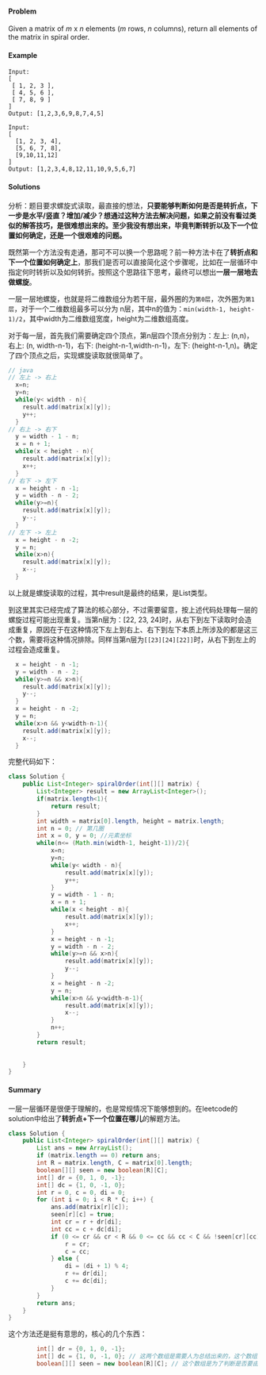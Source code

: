 #### Problem

Given a matrix of *m* x *n* elements (*m* rows, *n* columns), return all elements of the matrix in spiral order.

#### Example

```
Input:
[
 [ 1, 2, 3 ],
 [ 4, 5, 6 ],
 [ 7, 8, 9 ]
]
Output: [1,2,3,6,9,8,7,4,5]
```

```
Input:
[
  [1, 2, 3, 4],
  [5, 6, 7, 8],
  [9,10,11,12]
]
Output: [1,2,3,4,8,12,11,10,9,5,6,7]
```



#### Solutions

分析：题目要求螺旋式读取，最直接的想法，**只要能够判断如何是否是转折点，下一步是水平/竖直？增加/减少？想通过这种方法去解决问题，如果之前没有看过类似的解答技巧，是很难想出来的。至少我没有想出来，毕竟判断转折以及下一个位置如何确定，还是一个很艰难的问题。**

既然第一个方法没有走通，那可不可以换一个思路呢？前一种方法卡在了**转折点和下一个位置如何确定上**，那我们是否可以直接简化这个步骤呢，比如在一层循环中指定何时转折以及如何转折。按照这个思路往下思考，最终可以想出**一层一层地去做螺旋**。

一层一层地螺旋，也就是将二维数组分为若干层，最外圈的为`第0层`，次外圈为`第1层`，对于一个二维数组最多可以分为 n层，其中n的值为：```min(width-1, height-1)/2```，其中width为二维数组宽度，height为二维数组高度。

对于每一层，首先我们需要确定四个顶点，第n层四个顶点分别为：左上: (n,n)，右上: (n, width-n-1)，右下: (height-n-1,width-n-1)，左下: (height-n-1,n)。确定了四个顶点之后，实现螺旋读取就很简单了。

```java
// java  
// 左上 -> 右上
  x=n;
  y=n;
  while(y< width - n){
    result.add(matrix[x][y]);
    y++;
  }
// 右上 -> 右下
  y = width - 1 - n;
  x = n + 1;
  while(x < height - n){
    result.add(matrix[x][y]);
    x++;
  }
// 右下 -> 左下
  x = height - n -1;
  y = width - n - 2;
  while(y>=n){
    result.add(matrix[x][y]);
    y--;
  }
// 左下 -> 左上
  x = height - n -2;
  y = n;
  while(x>n){
    result.add(matrix[x][y]);
    x--;
  }
```

以上就是螺旋读取的过程，其中result是最终的结果，是List类型。

到这里其实已经完成了算法的核心部分，不过需要留意，按上述代码处理每一层的螺旋过程可能出现重复。当第n层为：[22, 23, 24]时，从右下到左下读取时会造成重复，原因在于在这种情况下左上到右上、右下到左下本质上所涉及的都是这三个数，需要将这种情况排除。同样当第n层为`[[23][24][22]]`时，从右下到左上的过程会造成重复。

```java
  x = height - n -1;
  y = width - n - 2;
  while(y>=n && x>n){
    result.add(matrix[x][y]);
    y--;
  }
  x = height - n -2;
  y = n;
  while(x>n && y<width-n-1){
    result.add(matrix[x][y]);
    x--;
  }
```

完整代码如下：

```java
class Solution {
    public List<Integer> spiralOrder(int[][] matrix) {
        List<Integer> result = new ArrayList<Integer>();
        if(matrix.length<1){
            return result;
        }
        int width = matrix[0].length, height = matrix.length;
        int n = 0; // 第几圈
        int x = 0, y = 0; //元素坐标
        while(n<= (Math.min(width-1, height-1))/2){
            x=n;
            y=n;
            while(y< width - n){
                result.add(matrix[x][y]);
                y++;
            }
            y = width - 1 - n;
            x = n + 1;
            while(x < height - n){
                result.add(matrix[x][y]);
                x++;
            }
            x = height - n -1;
            y = width - n - 2;
            while(y>=n && x>n){
                result.add(matrix[x][y]);
                y--;
            }
            x = height - n -2;
            y = n;
            while(x>n && y<width-n-1){
                result.add(matrix[x][y]);
                x--;
            }
            n++;   
        }
        return result;
        
      
    }
}
```



#### Summary

一层一层循环是很便于理解的，也是常规情况下能够想到的。在leetcode的solution中给出了**转折点+下一个位置在哪儿**的解题方法。

```java
class Solution {
    public List<Integer> spiralOrder(int[][] matrix) {
        List ans = new ArrayList();
        if (matrix.length == 0) return ans;
        int R = matrix.length, C = matrix[0].length;
        boolean[][] seen = new boolean[R][C];
        int[] dr = {0, 1, 0, -1};
        int[] dc = {1, 0, -1, 0};
        int r = 0, c = 0, di = 0;
        for (int i = 0; i < R * C; i++) {
            ans.add(matrix[r][c]);
            seen[r][c] = true;
            int cr = r + dr[di];
            int cc = c + dc[di];
            if (0 <= cr && cr < R && 0 <= cc && cc < C && !seen[cr][cc]){
                r = cr;
                c = cc;
            } else {
                di = (di + 1) % 4;
                r += dr[di];
                c += dc[di];
            }
        }
        return ans;
    }
}
```

这个方法还是挺有意思的，核心的几个东西：

```java
        int[] dr = {0, 1, 0, -1};
        int[] dc = {1, 0, -1, 0}; // 这两个数组是需要人为总结出来的，这个数组里包含了螺旋顺序
        boolean[][] seen = new boolean[R][C]; // 这个数组是为了判断是否要由当前层进入下一层
```



